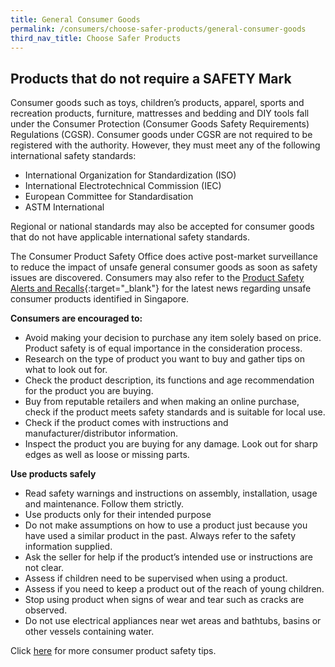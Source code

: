 ```yaml
---
title: General Consumer Goods
permalink: /consumers/choose-safer-products/general-consumer-goods
third_nav_title: Choose Safer Products
---
```

## Products that do not require a SAFETY Mark
Consumer goods such as toys, children’s products, apparel, sports and recreation products, furniture, mattresses and bedding and DIY tools fall under the Consumer Protection (Consumer Goods Safety Requirements) Regulations (CGSR). Consumer goods under CGSR are not required to be registered with the authority. However, they must meet any of the following international safety standards:

* International Organization for Standardization (ISO)
* International Electrotechnical Commission (IEC)
* European Committee for Standardisation
* ASTM International

Regional or national standards may also be accepted for consumer goods that do not have applicable international safety standards.

The Consumer Product Safety Office does active post-market surveillance to reduce the impact of unsafe general consumer goods as soon as safety issues are discovered. Consumers may also refer to the [Product Safety Alerts and Recalls](https://www.enterprisesg.gov.sg/quality-standards/consumer-protection/for-consumers/product-safety-alerts-and-recalls){:target="_blank"} for the latest news regarding unsafe consumer products identified in Singapore. 

**Consumers are encouraged to:**
* Avoid making your decision to purchase any item solely based on price. Product safety is of equal importance in the consideration process.
* Research on the type of product you want to buy and gather tips on what to look out for.
* Check the product description, its functions and age recommendation for the product you are buying.
* Buy from reputable retailers and when making an online purchase, check if the product meets safety standards and is suitable for local use.
* Check if the product comes with instructions and manufacturer/distributor information.
* Inspect the product you are buying for any damage. Look out for sharp edges as well as loose or missing parts.

**Use products safely** 
* Read safety warnings and instructions on assembly, installation, usage and maintenance. Follow them strictly.
* Use products only for their intended purpose
* Do not make assumptions on how to use a product just because you have used a similar product in the past. Always refer to the safety information supplied.
* Ask the seller for help if the product’s intended use or instructions are not clear.
* Assess if children need to be supervised when using a product.
* Assess if you need to keep a product out of the reach of young children.
* Stop using product when signs of wear and tear such as cracks are observed.
* Do not use electrical appliances near wet areas and bathtubs, basins or other vessels containing water.

Click [here](/consumers/use-products-safely/overview) for more consumer product safety tips. 
